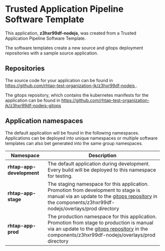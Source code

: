 # Trusted Application Pipeline Software Template

This application, **z3hxr99df-nodejs**, was created from a Trusted Application Pipeline Software Template.

The software templates create a new source and gitops deployment repositories with a sample source application. 

## Repositories

The source code for your application can be found in [https://github.com/rhtap-test-organization-jk/z3hxr99df-nodejs ](https://github.com/rhtap-test-organization-jk/z3hxr99df-nodejs ).
 
The gitops repository, which contains the kubernetes manifests for the application can be found in 
[https://github.com/rhtap-test-organization-jk/z3hxr99df-nodejs-gitops ](https://github.com/rhtap-test-organization-jk/z3hxr99df-nodejs-gitops ) 

## Application namespaces 

The default application will be found in the following namespaces. Applications can be deployed into unique namespaces or multiple software templates can also bet generated into the same group namespaces.  

|  Namespace   |  Description   |  
| -------- | -------- |   
| **rhtap-app-development** | The default application during development. Every build will be deployed to this namespace for testing. | 
| **rhtap-app-stage** | The staging namespace for this application. Promotion from development to stage is manual via an update to the [gitops repository](https://github.com/rhtap-test-organization-jk/z3hxr99df-nodejs-gitops ) in the components/z3hxr99df-nodejs/overlays/prod directory |  
| **rhtap-app-prod** | The production namespace for this application. Promotion from stage to production is manual via an update to the [gitops repository](https://github.com/rhtap-test-organization-jk/z3hxr99df-nodejs-gitops ) in the components/z3hxr99df-nodejs/overlays/prod directory | 